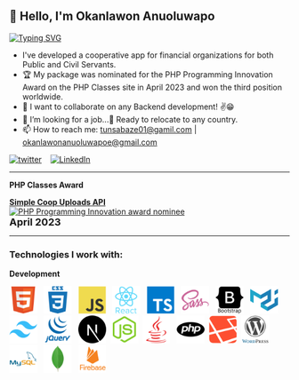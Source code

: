 ## 👋 Hello, I'm Okanlawon Anuoluwapo
 
[![Typing SVG](https://readme-typing-svg.herokuapp.com/?lines=Welcome+to+my+Github+Profile;I'm+a+FullStack+Sofware+Engineer;Experience+Software+Developer;with+more+than+5+years+work+experience;Always+learning+new+things+😃)](https://git.io/typing-svg)


- I've developed a cooperative app for financial organizations for both Public and Civil Servants. 
- 🏆 My package was nominated for the PHP Programming Innovation Award on the PHP Classes site in April 2023 and won the third position worldwide.
- 👯 I want to collaborate on any Backend development! ✌😁
- 🤔 I’m looking for a job...🙏 Ready to relocate to any country.
- 📫 How to reach me: tunsabaze01@gamil.com | okanlawonanuoluwapoe@gmail.com

  
[<img alt="twitter" src="https://img.shields.io/badge/twitter-%230077B5.svg?&style=for-the-badge&logo=twitter&logoColor=white"/>](https://twitter/tunsabaze) &nbsp;&nbsp; [<img alt="LinkedIn" src="https://img.shields.io/badge/linkedin-%230077B5.svg?&style=for-the-badge&logo=linkedin&logoColor=white"/>](https://www.linkedin.com/in/anuoluwapo-okanlawon-30a27b1b5/)

---

**PHP Classes Award**

<b><a href="https://www.phpclasses.org/package/12835-PHP-Store-financial-data-in-SQL-server-from-Excel-file.html">Simple Coop Uploads API</a></b><br>
   <a href="https://www.phpclasses.org/award/innovation/"><img src="https://www.phpclasses.org/award/innovation/nominee.gif" width="89" height="89" alt="PHP Programming Innovation award nominee" title="PHP Programming Innovation award nominee" border="0"></a><br><b><span style="font-size: large">April 2023<br></span></b>

---

### Technologies I work with:

**Development**


<img src="https://github.com/devicons/devicon/blob/master/icons/html5/html5-original.svg" title="HTML5" alt="HTML" width="50" height="50"/>&nbsp;&nbsp;&nbsp;<img src="https://github.com/devicons/devicon/blob/master/icons/css3/css3-plain-wordmark.svg"  title="CSS3" alt="CSS" width="50" height="50"/>&nbsp;&nbsp;&nbsp;<img src="https://github.com/devicons/devicon/blob/master/icons/javascript/javascript-original.svg" title="Javascript" alt="Javascript" width="50" height="50">&nbsp;&nbsp;&nbsp;<img src="https://github.com/devicons/devicon/blob/master/icons/react/react-original-wordmark.svg" title="React" alt="React" width="50" height="50">&nbsp;&nbsp;&nbsp;<img src="https://github.com/devicons/devicon/blob/master/icons/typescript/typescript-original.svg" title="TypeScript" alt="Typescript" width="50" height="50">&nbsp;&nbsp;&nbsp;<img src="https://github.com/devicons/devicon/blob/master/icons/sass/sass-original.svg" title="SASS" alt="SASS" width="50" height="50">&nbsp;&nbsp;&nbsp;<img src="https://github.com/devicons/devicon/blob/master/icons/bootstrap/bootstrap-plain-wordmark.svg" title="Bootstrap" alt="Bootstrap" width="50" height="50">&nbsp;&nbsp;&nbsp;<img src="https://github.com/devicons/devicon/blob/master/icons/materialui/materialui-original.svg" title="Materail UI" alt="Material UI logo" width="50" height="50">&nbsp;&nbsp;&nbsp;<img src="https://github.com/devicons/devicon/blob/master/icons/tailwindcss/tailwindcss-plain.svg" title="Tailwind" alt="TailwindCSS logo" width="50" height="50">&nbsp;&nbsp;&nbsp;<img src="https://github.com/devicons/devicon/blob/master/icons/jquery/jquery-plain-wordmark.svg" title="jQuery" alt="jQuery" width="50" height="50">&nbsp;&nbsp;&nbsp;<img src="https://github.com/devicons/devicon/blob/master/icons/nextjs/nextjs-original.svg" title="NextJS" alt="NextJS" width="50" height="50">&nbsp;&nbsp;<img src="https://github.com/devicons/devicon/blob/master/icons/nodejs/nodejs-plain.svg" title="NodeJS" alt="NodeJS" width="50" height="50">&nbsp;&nbsp;<img src="https://github.com/devicons/devicon/blob/master/icons/java/java-plain.svg" title="Java" alt="Java" width="50" height="50">&nbsp;&nbsp;&nbsp;<img src="https://github.com/devicons/devicon/blob/master/icons/php/php-plain.svg" title="PHP" alt="PHP" width="50" height="50">&nbsp;&nbsp;<img src="https://github.com/devicons/devicon/blob/master/icons/laravel/laravel-plain.svg" title="Laravel" alt="Laravel" width="50" height="50">&nbsp;&nbsp;<img src="https://github.com/devicons/devicon/blob/master/icons/wordpress/wordpress-original.svg" title="WordPress" alt="WordPress" width="50" height="50">&nbsp;&nbsp;&nbsp;<img src="https://github.com/devicons/devicon/blob/master/icons/mysql/mysql-original-wordmark.svg" title="MySQL"  alt="MySQL" width="50" height="50"/>&nbsp;&nbsp;&nbsp;<img src="https://github.com/devicons/devicon/blob/master/icons/mongodb/mongodb-original.svg" title="MongoDB" alt="MongoDB" width="50" height="50"/>&nbsp;&nbsp;&nbsp;<img src="https://github.com/devicons/devicon/blob/master/icons/firebase/firebase-plain-wordmark.svg" title="Firebase" alt="Firebase" width="50" height="50"/>&nbsp;

